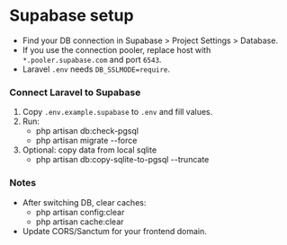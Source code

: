 # Supabase setup

- Find your DB connection in Supabase > Project Settings > Database.
- If you use the connection pooler, replace host with `*.pooler.supabase.com` and port `6543`.
- Laravel `.env` needs `DB_SSLMODE=require`.

### Connect Laravel to Supabase

1. Copy `.env.example.supabase` to `.env` and fill values.
2. Run:
   - php artisan db:check-pgsql
   - php artisan migrate --force
3. Optional: copy data from local sqlite
   - php artisan db:copy-sqlite-to-pgsql --truncate

### Notes
- After switching DB, clear caches:
  - php artisan config:clear
  - php artisan cache:clear
- Update CORS/Sanctum for your frontend domain.
